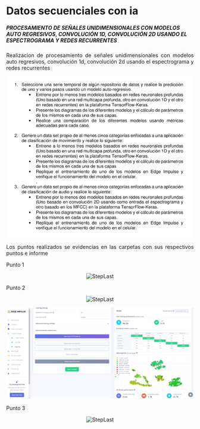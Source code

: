 # Datos secuenciales con ia
##### PROCESAMIENTO DE SEÑALES UNIDIMENSIONALES CON MODELOS AUTO REGRESIVOS, CONVOLUCIÓN 1D, CONVOLUCIÓN 2D USANDO EL ESPECTROGRAMA Y REDES RECURRENTES 

<p align="justify">
Realizacion de procesamiento de señales unidimensionales con modelos auto regresivos, convolución 1d, convolución 2d usando el espectrograma y redes recurrentes
</p>

<p align="center">
  <img src="README-images\Points.PNG" alt="StepLast">
</p>

<p align="justify">
Los puntos realizados se evidencias en las carpetas con sus respectivos puntos e informe
</p>

<p align="justify">
Punto 1
</p>

<p align="center">
  <img src="README-images\Punto10.PNG" alt="StepLast">
</p>

<p align="justify">
Punto 2
</p>

<p align="center">
  <img src="README-images\Punto20.PNG" alt="StepLast">
</p>
<p align="center">
  <img src="README-images\Punto2-edge.PNG" alt="StepLast">
</p>

<p align="justify">
Punto 3
</p>

<p align="center">
  <img src="README-images\Punto30.PNG" alt="StepLast">
</p>